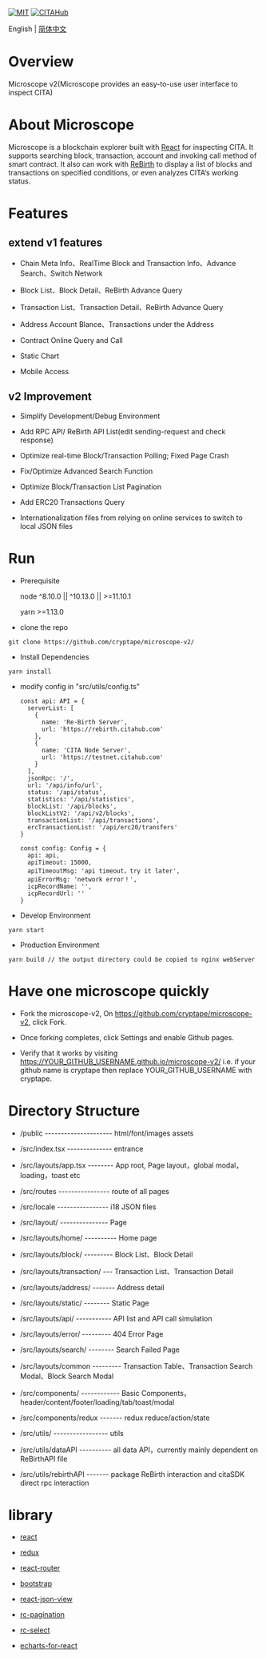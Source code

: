 [![MIT](https://img.shields.io/badge/License-MIT-green.svg)](https://github.com/cryptape/microscope-v2)
[![CITAHub](https://img.shields.io/badge/made%20for-CITAHub-blue.svg)](https://www.citahub.com/)

English | [简体中文](./README-CN.md)

# Overview

  Microscope v2(Microscope provides an easy-to-use user interface to inspect CITA)


# About Microscope

  Microscope is a blockchain explorer built with [React](https://reactjs.org/) for inspecting CITA. It supports searching block, transaction, account and invoking call method of smart contract. It also can work with [ReBirth](https://github.com/cryptape/re-birth) to display a list of blocks and transactions on specified conditions, or even analyzes CITA‘s working status.


# Features

## extend v1 features

* Chain Meta Info、RealTime Block and Transaction Info、Advance Search、Switch Network

* Block List、Block Detail、ReBirth Advance Query

* Transaction List、Transaction Detail、ReBirth Advance Query

* Address Account Blance、Transactions under the Address

* Contract Online Query and Call

* Static Chart

* Mobile Access

## v2 Improvement

* Simplify Development/Debug Environment

* Add RPC API/ ReBirth API List(edit sending-request and check response)

* Optimize real-time Block/Transaction Polling; Fixed Page Crash

* Fix/Optimize Advanced Search Function

* Optimize Block/Transaction List Pagination

* Add ERC20 Transactions Query

* Internationalization files from relying on online services to switch to local JSON files


# Run

  * Prerequisite

    node ^8.10.0 || ^10.13.0 || >=11.10.1

    yarn >=1.13.0

  *  clone the repo

  ```
  git clone https://github.com/cryptape/microscope-v2/
  ```

  *  Install Dependencies

  ```
  yarn install
  ```

  * modify config in "src/utils/config.ts"

    ```
    const api: API = {
      serverList: [
        {
          name: 'Re-Birth Server',
          url: 'https://rebirth.citahub.com'
        },
        {
          name: 'CITA Node Server',
          url: 'https://testnet.citahub.com'
        }
      ],
      jsonRpc: '/',
      url: '/api/info/url',
      status: '/api/status',
      statistics: '/api/statistics',
      blockList: '/api/blocks',
      blockListV2: '/api/v2/blocks',
      transactionList: '/api/transactions',
      ercTransactionList: '/api/erc20/transfers'
    }

    const config: Config = {
      api: api,
      apiTimeout: 15000,
      apiTimeoutMsg: 'api timeout，try it later',
      apiErrorMsg: 'network error！',
      icpRecordName: '',
      icpRecordUrl: ''
    }
    ```

  *  Develop Environment

  ```
  yarn start
  ```

  *  Production Environment

  ```
  yarn build // the output directory could be copied to nginx webServer
  ```


# Have one microscope quickly

  * Fork the microscope-v2, On https://github.com/cryptape/microscope-v2, click Fork.

  * Once forking completes, click Settings and enable Github pages.

  * Verify that it works by visiting https://YOUR_GITHUB_USERNAME.github.io/microscope-v2/ i.e. if your github name is cryptape then replace YOUR_GITHUB_USERNAME with cryptape.


# Directory Structure


*  /public --------------------- html/font/images assets

*  /src/index.tsx -------------- entrance

*  /src/layouts/app.tsx -------- App root, Page layout，global modal，loading，toast etc

*  /src/routes  ---------------- route of all pages

*  /src/locale  ---------------- i18 JSON files

*  /src/layout/  --------------- Page

*  /src/layouts/home/ ---------- Home page

*  /src/layouts/block/ --------- Block List、Block Detail

*  /src/layouts/transaction/ --- Transaction List、Transaction Detail

*  /src/layouts/address/ ------- Address detail

*  /src/layouts/static/ -------- Static Page

*  /src/layouts/api/ ----------- API list and API call simulation

*  /src/layouts/error/ --------- 404 Error Page

*  /src/layouts/search/ -------- Search Failed Page

*  /src/layouts/common --------- Transaction Table、Transaction Search Modal、Block Search Modal

*  /src/components/ ------------ Basic Components，header/content/footer/loading/tab/toast/modal

*  /src/components/redux ------- redux reduce/action/state

*  /src/utils/ ----------------- utils

*  /src/utils/dataAPI ---------- all data API，currently mainly dependent on ReBirthAPI file

*  /src/utils/rebirthAPI ------- package ReBirth interaction and citaSDK direct rpc interaction

# library

* [react](https://reactjs.org/)

* [redux](https://github.com/reduxjs/redux)

* [react-router](https://github.com/ReactTraining/react-router)

* [bootstrap](https://github.com/twbs/bootstrap)

* [react-json-view](https://github.com/mac-s-g/react-json-view)

* [rc-pagination](https://github.com/react-component/pagination)

* [rc-select](https://github.com/react-component/select)

* [echarts-for-react](https://github.com/hustcc/echarts-for-react)

